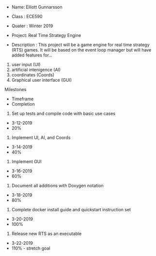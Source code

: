 - Name: Elliott Gunnarsson
- Class : ECE590
- Quater : Winter 2019
- Project: Real Time Strategy Engine

- Description :
This project will be a game engine for real time strategy (RTS) games. It will be based on the event loop manager but will have added features for...
1. user input (UI)
1. artificial intenigence (AI)
1. coordinates (Coords)
1. Graphical user interface (GUI)

Milestones                                                          
- Timeframe         
- Completion
1. Set up tests and compile code with basic use cases               
- 3-12-2019         
- 20%
1. Implement UI, AI, and Coords                                     
- 3-14-2019         
- 40%
1. Implement GUI                                                    
- 3-16-2019         
- 60%
1. Document all additions with Doxygen notation                     
- 3-18-2019         
- 80%
1. Complete docker install guide and quickstart instruction set     
- 3-20-2019         
- 100%
1. Release new RTS as an executable                                 
- 3-22-2019         
- 110% - stretch goal





